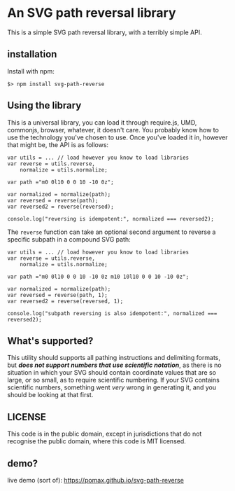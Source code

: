 # An SVG path reversal library

This is a simple SVG path reversal library, with a terribly simple API.

## installation

Install with npm:

```
$> npm install svg-path-reverse
```

## Using the library

This is a universal library, you can load it through require.js, UMD, commonjs, browser, whatever, it doesn't care. You probably know how to use the technology you've chosen to use. Once you've loaded it in, however that might be, the API is as follows:

```
var utils = ... // load however you know to load libraries
var reverse = utils.reverse,
    normalize = utils.normalize;

var path ="m0 0l10 0 0 10 -10 0z";

var normalized = normalize(path);
var reversed = reverse(path);
var reversed2 = reverse(reversed);

console.log("reversing is idempotent:", normalized === reversed2);
```

The `reverse` function can take an optional second argument to reverse a specific subpath in a compound SVG path:

```
var utils = ... // load however you know to load libraries
var reverse = utils.reverse,
    normalize = utils.normalize;

var path ="m0 0l10 0 0 10 -10 0z m10 10l10 0 0 10 -10 0z";

var normalized = normalize(path);
var reversed = reverse(path, 1);
var reversed2 = reverse(reversed, 1);

console.log("subpath reversing is also idempotent:", normalized === reversed2);
```

## What's supported?

This utility should supports all pathing instructions and delimiting formats, but **_does not support numbers that use scientific notation_**, as there is no situation in which your SVG should contain coordinate values that are so large, or so small, as to require scientific numbering. If your SVG contains scientific numbers, something went _very_ wrong in generating it, and you should be looking at that first.

## LICENSE

This code is in the public domain, except in jurisdictions that do not recognise the public domain, where this code is MIT licensed.

## demo?

live demo (sort of): https://pomax.github.io/svg-path-reverse
